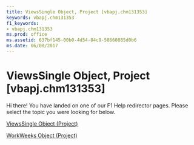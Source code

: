 ```yaml
---
title: ViewsSingle Object, Project [vbapj.chm131353]
keywords: vbapj.chm131353
f1_keywords:
- vbapj.chm131353
ms.prod: office
ms.assetid: 637bf145-00b0-4d54-84c9-58660885d0b6
ms.date: 06/08/2017
---
```



# ViewsSingle Object, Project [vbapj.chm131353]

Hi there! You have landed on one of our F1 Help redirector pages. Please select the topic you were looking for below.

[ViewsSingle Object (Project)](http://msdn.microsoft.com/library/bd6f698b-780f-294a-037b-45c63b9a1c23%28Office.15%29.aspx)

[WorkWeeks Object (Project)](http://msdn.microsoft.com/library/0f8ba50a-b87a-1b0b-5012-f6a303849a12%28Office.15%29.aspx)


